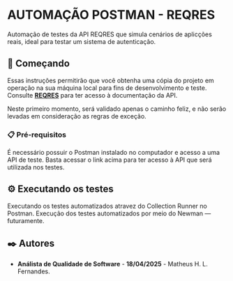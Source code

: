# AUTOMAÇÃO POSTMAN - REQRES

Automação de testes da API REQRES que simula cenários de aplicções reais, ideal para testar um sistema de autenticação.

## 🚀 Começando

Essas instruções permitirão que você obtenha uma cópia do projeto em operação na sua máquina local para fins de desenvolvimento e teste.
Consulte **[REQRES](https://reqres.in/)** para ter acesso à documentação da API.

Neste primeiro momento, será validado apenas o caminho feliz, e não serão levadas em consideração as regras de exceção.

### 📋 Pré-requisitos

É necessário possuir o Postman instalado no computador e acesso a uma API de teste.
Basta acessar o link acima para ter acesso à API que será utilizada nos testes.

## ⚙️ Executando os testes

Executando os testes automatizados atravez do Collection Runner no Postman.
Execução dos testes automatizados por meio do Newman — futuramente.

## ✒️ Autores

* **Análista de Qualidade de Software** - **18/04/2025** - Matheus H. L. Fernandes.
